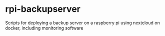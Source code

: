 # rpi-backupserver
Scripts for deploying a backup server on a raspberry pi using nextcloud on docker, including monitoring software
